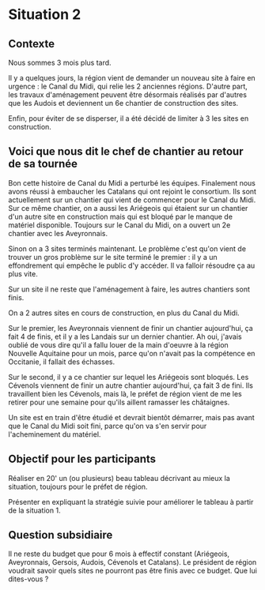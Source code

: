 # Situation 2
## Contexte
Nous sommes 3 mois plus tard.

Il y a quelques jours, la région vient de demander un nouveau site à faire en urgence : le Canal du Midi, qui relie les 2 anciennes régions. 
D'autre part, les travaux d'aménagement peuvent être désormais réalisés par d'autres que les Audois et deviennent un 6e chantier de construction des sites.

Enfin, pour éviter de se disperser, il a été décidé de limiter à 3 les sites en construction.
## Voici que nous dit le chef de chantier au retour de sa tournée
Bon cette histoire de Canal du Midi a perturbé les équipes. Finalement nous avons réussi à embaucher les Catalans qui ont rejoint le consortium. Ils sont actuellement sur un chantier qui vient de commencer pour le Canal du Midi. Sur ce même chantier, on a aussi les Ariégeois qui étaient sur un chantier d'un autre site en construction mais qui est bloqué par le manque de matériel disponible. Toujours sur le Canal du Midi, on a ouvert un 2e chantier avec les Aveyronnais.

Sinon on a 3 sites terminés maintenant. Le problème c'est qu'on vient de trouver un gros problème sur le site terminé le premier : il y a un effondrement qui empêche le public d'y accéder. Il va falloir résoudre ça au plus vite.

Sur un site il ne reste que l'aménagement à faire, les autres chantiers sont finis.

On a 2 autres sites en cours de construction, en plus du Canal du Midi. 

Sur le premier, les Aveyronnais viennent de finir un chantier aujourd'hui, ça fait 4 de finis, et il y a les Landais sur un dernier chantier. Ah oui, j'avais oublié de vous dire qu'il a fallu louer de la main d'oeuvre à la région Nouvelle Aquitaine pour un mois, parce qu'on n'avait pas la compétence en Occitanie, il fallait des échasses.

Sur le second, il y a ce chantier sur lequel les Ariégeois sont bloqués. Les Cévenols viennent de finir un autre chantier aujourd'hui, ça fait 3 de fini. Ils travaillent bien les Cévenols, mais là, le préfet de région vient de me les retirer pour une semaine pour qu'ils aillent ramasser les châtaignes.

Un site est en train d'être étudié et devrait bientôt démarrer, mais pas avant que le Canal du Midi soit fini, parce qu'on va s'en servir pour l'acheminement du matériel. 
## Objectif pour les participants
Réaliser en 20' un (ou plusieurs) beau tableau décrivant au mieux la situation, toujours pour le préfet de région. 

Présenter en expliquant la stratégie suivie pour améliorer le tableau à partir de la situation 1.
## Question subsidiaire
Il ne reste du budget que pour 6 mois à effectif constant (Ariégeois, Aveyronnais, Gersois, Audois, Cévenols et Catalans).
Le président de région voudrait savoir quels sites ne pourront pas être finis avec ce budget. Que lui dites-vous ?
